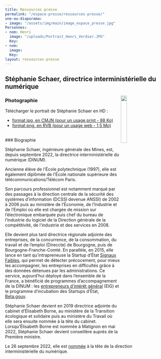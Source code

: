 ```yaml
---
title: Ressources presse
permalink: "/espace-presse/ressources-presse/"
une-ou-diaporama:
- image: "/assets/img/main/image_espace_presse.jpg"
Personnes:
- nom: Henri
  image: "/uploads/Portrait_Henri_Verdier.JPG"
  Key: 
- nom: 
  image: 
  Key: 
layout: ressources-presse
---
```


## Stéphanie Schaer, directrice interministérielle du numérique
<img src="/uploads/Stephanie%20Schaer.png" alt="" style="margin-right: 20px" width="20%" align="right"><h3>Photographie</h3>
Télécharger le portrait de Stéphanie Schaer en HD :
* [format jpg, en CMJN (pour un usage print - 88 Ko)](/uploads/Stephanie_Schaer_CMJN_HD.jpg) 
* [format png, en RVB (pour un usage web - 1,5 Mo)](/uploads/Stephanie_Schaer_RVB_HD.png)
<br>
### Biographie

Stéphanie Schaer, ingénieure générale des Mines, est, depuis septembre 2022, la directrice interministérielle du numérique (DINUM). 

Ancienne élève de l'École polytechnique (1997), elle est également diplômée de l'École nationale supérieure des télécommunications/Télécom Paris. 

Son parcours professionnel est notamment marqué par des passages à la direction centrale de la sécurité des systèmes d’information (DCSSI devenue ANSSI) de 2002 à 2006 puis au ministère de l’Économie, de l’Industrie et de l’Emploi où elle est chargée de mission sur l’électronique embarquée puis chef du bureau de l’industrie du logiciel de la Direction générale de la compétitivité, de l’industrie et des services en 2008. 

Elle devient plus tard directrice régionale adjointe des entreprises, de la concurrence, de la consommation, du travail et de l’emploi (Direccte) de Bourgogne, puis de Bourgogne-Franche-Comté. En parallèle, en 2015, elle lance en tant qu’intrapreneuse la Startup d’État [Signaux Faibles](https://beta.gouv.fr/startups/signaux-faibles.html), qui permet de détecter précocement, pour mieux les accompagner, les entreprises en difficultés grâce à des données détenues par les administrations. Ce service, aujourd’hui déployé dans l’ensemble de la France, a bénéficié de programmes d’accompagnement de la DINUM : les [entrepreneurs d’intérêt général](https://eig.etalab.gouv.fr/) (EIG) et le programme d’incubation des Startups d’État, [Beta.gouv](https://beta.gouv.fr/approche/).

Stéphanie Schaer devient en 2019 directrice adjointe du cabinet d’Élisabeth Borne, au ministère de la Transition écologique et solidaire puis au ministère du Travail où elle sera ensuite nommée à la tête du cabinet. Lorsqu’Élisabeth Borne est nommée à Matignon en mai 2022, Stéphanie Schaer devient conseillère auprès de la Première ministre.

Le 26 septembre 2022, elle est [nommée](https://www.legifrance.gouv.fr/jorf/id/JORFTEXT000046331329) à la tête de la direction interministérielle du numérique.